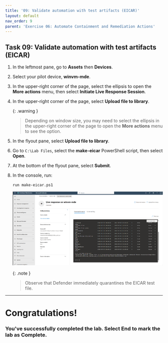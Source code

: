 ```yaml
---
title: '09: Validate automation with test artifacts (EICAR)'
layout: default
nav_order: 9
parent: 'Exercise 06: Automate Containment and Remediation Actions'
---
```


## Task 09: Validate automation with test artifacts (EICAR)

1. In the leftmost pane, go to **Assets** then **Devices**.

1. Select your pilot device, **winvm-mde**. 

1. In the upper-right corner of the page, select the ellipsis to open the **More actions** menu, then select **Initiate Live Response Session**.

1. In the upper-right corner of the page, select **Upload file to library**.

    {: .warning }
    > Depending on window size, you may need to select the ellipsis in the upper-right corner of the page to open the **More actions** menu to see the option.

1. In the flyout pane, select **Upload file to library**.

1. Go to `C:\Lab Files`, select the **make-eicar** PowerShell script, then select **Open**.

1. At the bottom of the flyout pane, select **Submit**.

1. In the console, run:

    ```
    run make-eicar.ps1
    ``` 

    ![Containment-58.png](../../media/Containment-58.png)

    {: .note }
    > Observe that Defender immediately quarantines the EICAR test file.  


---

# Congratulations!

### You've successfully completed the lab. Select **End** to mark the lab as **Complete**.
